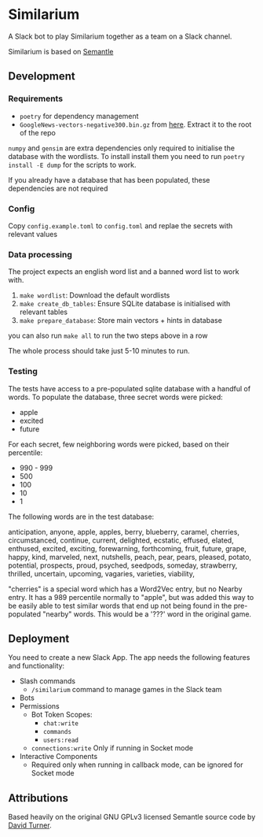 # Similarium
A Slack bot to play Similarium together as a team on a Slack channel.

Similarium is based on [Semantle](https://semantle.com/)

## Development

### Requirements

* `poetry` for dependency management
* `GoogleNews-vectors-negative300.bin.gz` from [here](https://code.google.com/archive/p/word2vec/). Extract it to the root of the repo

`numpy` and `gensim` are extra dependencies only required to initialise the
database with the wordlists. To install install them you need to run `poetry
install -E dump` for the scripts to work. 

If you already have a database that has been populated, these dependencies are
not required

### Config

Copy `config.example.toml` to `config.toml` and replae the secrets with
relevant values

### Data processing

The project expects an english word list and a banned word list to work with.

1. `make wordlist`: Download the default wordlists
2. `make create_db_tables`: Ensure SQLite database is initialised with relevant
   tables
3. `make prepare_database`: Store main vectors + hints in database

you can also run `make all` to run the two steps above in a row

The whole process should take just 5-10 minutes to run.

### Testing

The tests have access to a pre-populated sqlite database with a handful of
words. To populate the database, three secret words were picked:

  * apple
  * excited
  * future

For each secret, few neighboring words were picked, based on their percentile:

  * 990 - 999
  * 500
  * 100
  * 10
  * 1

The following words are in the test database:

  anticipation, anyone, apple, apples, berry, blueberry, caramel, cherries,
  circumstanced, continue, current, delighted, ecstatic, effused, elated,
  enthused, excited, exciting, forewarning, forthcoming, fruit, future, grape,
  happy, kind, marveled, next, nutshells, peach, pear, pears, pleased, potato,
  potential, prospects, proud, psyched, seedpods, someday, strawberry,
  thrilled, uncertain, upcoming, vagaries, varieties, viability,

"cherries" is a special word which has a Word2Vec entry, but no Nearby entry.
It has a 989 percentile normally to "apple", but was added this way to be
easily able to test similar words that end up not being found in the
pre-populated "nearby" words. This would be a '???' word in the original game.


## Deployment

You need to create a new Slack App. The app needs the following features and
functionality:

* Slash commands
  - `/similarium` command to manage games in the Slack team
* Bots
* Permissions
  - Bot Token Scopes:
    - `chat:write`
    - `commands`
    - `users:read`
  - `connections:write` Only if running in Socket mode
* Interactive Components
  - Required only when running in callback mode, can be ignored for Socket mode

## Attributions
Based heavily on the original GNU GPLv3 licensed Semantle source code by [David
Turner](https://novalis.org/).
